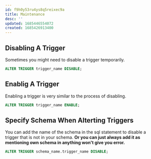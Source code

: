 ```yaml
---
id: f9h0y53ru4ys8q5reixec9a
title: Maintenance
desc: ''
updated: 1685446554072
created: 1685426913400
---
```

## Disabling A Trigger
Sometimes you might need to disable a trigger temporarily.

```sql
ALTER TRIGGER trigger_name DISABLE;
```

## Enablig A Trigger
Enabling a trigger is very similar to the process of disabling.

```sql
ALTER TRIGGER trigger_name ENABLE;
```

## Specify Schema When Alterting Triggers
You can add the name of the schema in the sql statement to disable a trigger that is not in your schema. **Or you can just always add it as mentioning own schema in anything won't give you error.**

```sql
ALTER TRIGGER schema_name.trigger_name DISABLE;
```


